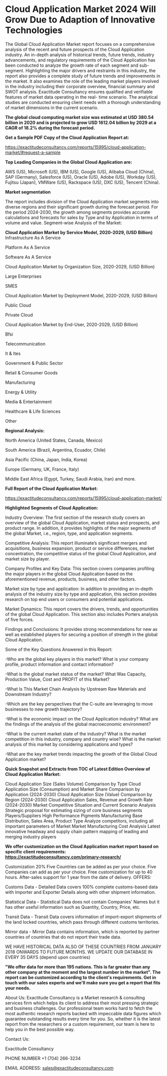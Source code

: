 # Cloud Application Market 2024 Will Grow Due to Adaption of Innovative Technologies

The Global Cloud Application Market report focuses on a comprehensive analysis of the recent and future prospects of the Cloud Application industry. An in-depth analysis of historical trends, future trends, industry advancements, and regulatory requirements of the Cloud Application has been conducted to analyze the growth rate of each segment and sub-segment. Highlighting the major drivers and restraints in this industry, the report also provides a complete study of future trends and improvements in the market. It also examines the role of the leading market players involved in the industry including their corporate overview, financial summary and SWOT analysis. Exactitude Consultancy ensures qualified and verifiable features of market data operating in the real- time scenario. The analytical studies are conducted ensuring client needs with a thorough understanding of market dimensions in the current scenario.

**The global cloud computing market size was estimated at USD 380.54 billion in 2020 and is projected to grow USD 1612.04 billion by 2029 at a CAGR of 18.2% during the forecast period.**

**Get a Sample PDF Copy of the Cloud Application Report at:**

https://exactitudeconsultancy.com/reports/15995/cloud-application-market/#request-a-sample

**Top Leading Companies in the Global Cloud Application are:**

AWS (US), Microsoft (US), IBM (US), Google (US), Alibaba Cloud (China), SAP (Germany), Salesforce (US), Oracle (US), Adobe (US), Workday (US), Fujitsu (Japan), VMWare (US), Rackspace (US), DXC (US), Tencent (China).

**Market segmentation**

The report includes division of the Cloud Application market segments into diverse regions and their significant growth during the forecast period. For the period 2024-2030, the growth among segments provides accurate calculations and forecasts for sales by Type and by Application in terms of volume and value. Segment-wise Analysis of the Market:

**Cloud Application Market by Service Model, 2020-2029, (USD Billion)**
Infrastructure As A Service

Platform As A Service

Software As A Service

Cloud Application Market by Organization Size, 2020-2029, (USD Billion)

Large Enterprises

SMES

Cloud Application Market by Deployment Model, 2020-2029, (USD Billion)

Public Cloud

Private Cloud

Cloud Application Market by End-User, 2020-2029, (USD Billion)

Bfsi

Telecommunication

It & Ites

Government & Public Sector

Retail & Consumer Goods

Manufacturing

Energy & Utility

Media & Entertainment

Healthcare & Life Sciences

Other

**Regional Analysis:**

North America (United States, Canada, Mexico)

South America (Brazil, Argentina, Ecuador, Chile)

Asia Pacific (China, Japan, India, Korea)

Europe (Germany, UK, France, Italy)

Middle East Africa (Egypt, Turkey, Saudi Arabia, Iran) and more.

**Full Report of the Cloud Application Market:**

https://exactitudeconsultancy.com/reports/15995/cloud-application-market/

**Highlighted Segments of Cloud Application:**

Industry Overview: The first section of the research study covers an overview of the global Cloud Application, market status and prospects, and product range. In addition, it provides highlights of the major segments of the global Market, i.e., region, type, and application segments.

Competitive Analysis: This report illuminate’s significant mergers and acquisitions, business expansion, product or service differences, market concentration, the competitive status of the global Cloud Application, and market size by player.

Company Profiles and Key Data: This section covers companies profiling the major players in the global Cloud Application based on the aforementioned revenue, products, business, and other factors.

Market size by type and application: In addition to providing an in-depth analysis of the industry size by type and application, this section provides research on top end users or consumers and potential applications.

Market Dynamics: This report covers the drivers, trends, and opportunities of the global Cloud Application. This section also includes Porters analysis of five forces.

Findings and Conclusions: It provides strong recommendations for new as well as established players for securing a position of strength in the global Cloud Application.

Some of the Key Questions Answered in this Report:

-Who are the global key players in this market? What is your company profile, product information and contact information?

-What is the global market status of the market? What Was Capacity, Production Value, Cost and PROFIT of this Market?

-What Is This Market Chain Analysis by Upstream Raw Materials and Downstream Industry?

-Which are the key perspectives that the C-suite are leveraging to move businesses to new growth trajectory?

-What is the economic impact on the Cloud Application industry? What are the findings of the analysis of the global macroeconomic environment?

-What is the current market state of the industry? What is the market competition in this industry, company and country wise? What is the market analysis of this market by considering applications and types?

-What are the key market trends impacting the growth of the Global Cloud Application market?

**Quick Snapshot and Extracts from TOC of Latest Edition Overview of Cloud Application Market:**

Cloud Application Size (Sales Volume) Comparison by Type
Cloud Application Size (Consumption) and Market Share Comparison by Application (2024-2030)
Cloud Application Size (Value) Comparison by Region (2024-2030)
Cloud Application Sales, Revenue and Growth Rate (2024-2030)
Market Competitive Situation and Current Scenario Analysis
Strategic proposal for estimating sizing of core business segments
Players/Suppliers High Performance Pigments Manufacturing Base Distribution, Sales Area, Product Type
Analyze competitors, including all important parameters of Market
Market Manufacturing Cost Analysis
Latest innovative headway and supply chain pattern mapping of leading and merging industry players

**We offer customization on the Cloud Application market report based on specific client requirements:  https://exactitudeconsultancy.com/primary-research/**

Customization 20%
Five Countries can be added as per your choice.
Five Companies can add as per your choice.
Free customization for up to 40 hours.
After-sales support for 1 year from the date of delivery.
OFFERS:

Customs Data - Detailed Data covers 100% complete customs-based data with Importer and Exporter Details along with other shipment information.

Statistical Data - Statistical Data does not contain Companies' Names but it has other useful information such as Quantity, Country, Price, etc.

Transit Data - Transit Data covers information of import-export shipments of the land locked countries, which pass through different customs territories.

Mirror data - Mirror Data contains information, which is reported by partner countries of countries that do not report their trade data.

WE HAVE HISTORICAL DATA ALSO OF THESE COUNTRIES FROM JANUARY 2018 ONWARDS TO FUTURE MONTHS. WE UPDATE OUR DATABASE IN EVERY 35 DAYS (depend upon countries)

**"We offer data for more than 195 nations. This is far greater than any other company at the moment and the largest number in the market". The report can be customized according to**
**the client's requirements. Get in touch with our sales experts and we'll make sure you get a report that fits your needs.**

About Us:
Exactitude Consultancy is a Market research & consulting services firm which helps its client to address their most pressing strategic and business challenges. Our professional team works hard to fetch the most authentic research reports backed with impeccable data figures which guarantee outstanding results every time for you. So, whether it is the latest report from the researchers or a custom requirement, our team is here to help you in the best possible way.

Contact Us:

Exactitude Consultancy

PHONE NUMBER +1 (704) 266-3234

EMAIL ADDRESS: sales@exactitudeconsultancy.com
